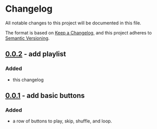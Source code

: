 # Changelog
All notable changes to this project will be documented in this file.

The format is based on [Keep a Changelog](https://keepachangelog.com/en/1.0.0/),
and this project adheres to [Semantic Versioning](https://semver.org/spec/v2.0.0.html).

## [0.0.2] - add playlist
### Added
- this changelog

## [0.0.1] - add basic buttons
### Added
- a row of buttons to play, skip, shuffle, and loop.

[0.0.2]: https://github.com/mvolpato/the-player/releases/tag/0.0.2
[0.0.1]: https://github.com/mvolpato/the-player/releases/tag/0.0.1